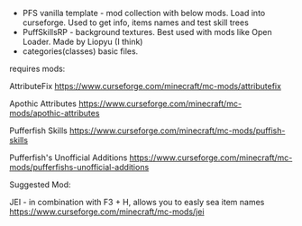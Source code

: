 - PFS vanilla template - mod collection with below mods. Load into curseforge. Used to get info, items names and test skill trees
- PuffSkillsRP - background textures. Best used with mods like Open Loader. Made by Liopyu (I think)
- categories(classes) basic files.

requires mods:

AttributeFix
https://www.curseforge.com/minecraft/mc-mods/attributefix

Apothic Attributes
https://www.curseforge.com/minecraft/mc-mods/apothic-attributes

Pufferfish Skills
https://www.curseforge.com/minecraft/mc-mods/puffish-skills

Pufferfish's Unofficial Additions
https://www.curseforge.com/minecraft/mc-mods/pufferfishs-unofficial-additions

Suggested Mod:

JEI - in combination with F3 + H, allows you to easly sea item names
https://www.curseforge.com/minecraft/mc-mods/jei
